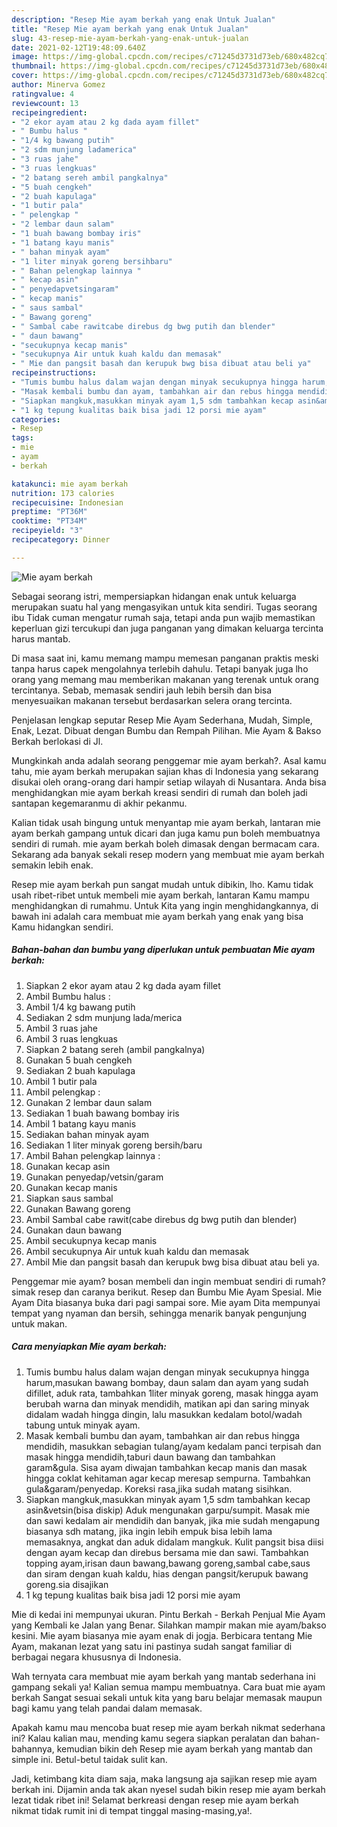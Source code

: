 ```yaml
---
description: "Resep Mie ayam berkah yang enak Untuk Jualan"
title: "Resep Mie ayam berkah yang enak Untuk Jualan"
slug: 43-resep-mie-ayam-berkah-yang-enak-untuk-jualan
date: 2021-02-12T19:48:09.640Z
image: https://img-global.cpcdn.com/recipes/c71245d3731d73eb/680x482cq70/mie-ayam-berkah-foto-resep-utama.jpg
thumbnail: https://img-global.cpcdn.com/recipes/c71245d3731d73eb/680x482cq70/mie-ayam-berkah-foto-resep-utama.jpg
cover: https://img-global.cpcdn.com/recipes/c71245d3731d73eb/680x482cq70/mie-ayam-berkah-foto-resep-utama.jpg
author: Minerva Gomez
ratingvalue: 4
reviewcount: 13
recipeingredient:
- "2 ekor ayam atau 2 kg dada ayam fillet"
- " Bumbu halus "
- "1/4 kg bawang putih"
- "2 sdm munjung ladamerica"
- "3 ruas jahe"
- "3 ruas lengkuas"
- "2 batang sereh ambil pangkalnya"
- "5 buah cengkeh"
- "2 buah kapulaga"
- "1 butir pala"
- " pelengkap "
- "2 lembar daun salam"
- "1 buah bawang bombay iris"
- "1 batang kayu manis"
- " bahan minyak ayam"
- "1 liter minyak goreng bersihbaru"
- " Bahan pelengkap lainnya "
- " kecap asin"
- " penyedapvetsingaram"
- " kecap manis"
- " saus sambal"
- " Bawang goreng"
- " Sambal cabe rawitcabe direbus dg bwg putih dan blender"
- " daun bawang"
- "secukupnya kecap manis"
- "secukupnya Air untuk kuah kaldu dan memasak"
- " Mie dan pangsit basah dan kerupuk bwg bisa dibuat atau beli ya"
recipeinstructions:
- "Tumis bumbu halus dalam wajan dengan minyak secukupnya hingga harum,masukan bawang bombay, daun salam dan ayam yang sudah difillet, aduk rata, tambahkan 1liter minyak goreng, masak hingga ayam berubah warna dan minyak mendidih, matikan api dan saring minyak didalam wadah hingga dingin, lalu masukkan kedalam botol/wadah tabung untuk minyak ayam."
- "Masak kembali bumbu dan ayam, tambahkan air dan rebus hingga mendidih, masukkan sebagian tulang/ayam kedalam panci terpisah dan masak hingga mendidih,taburi daun bawang dan tambahkan garam&amp;gula. Sisa ayam diwajan tambahkan kecap manis dan masak hingga coklat kehitaman agar kecap meresap sempurna. Tambahkan gula&amp;garam/penyedap. Koreksi rasa,jika sudah matang sisihkan."
- "Siapkan mangkuk,masukkan minyak ayam 1,5 sdm tambahkan kecap asin&amp;vetsin(bisa diskip) Aduk mengunakan garpu/sumpit. Masak mie dan sawi kedalam air mendidih dan banyak, jika mie sudah mengapung biasanya sdh matang, jika ingin lebih empuk bisa lebih lama memasaknya, angkat dan aduk didalam mangkuk. Kulit pangsit bisa diisi dengan ayam kecap dan direbus bersama mie dan sawi. Tambahkan topping ayam,irisan daun bawang,bawang goreng,sambal cabe,saus dan siram dengan kuah kaldu, hias dengan pangsit/kerupuk bawang goreng.sia disajikan"
- "1 kg tepung kualitas baik bisa jadi 12 porsi mie ayam"
categories:
- Resep
tags:
- mie
- ayam
- berkah

katakunci: mie ayam berkah 
nutrition: 173 calories
recipecuisine: Indonesian
preptime: "PT36M"
cooktime: "PT34M"
recipeyield: "3"
recipecategory: Dinner

---
```



![Mie ayam berkah](https://img-global.cpcdn.com/recipes/c71245d3731d73eb/680x482cq70/mie-ayam-berkah-foto-resep-utama.jpg)

Sebagai seorang istri, mempersiapkan hidangan enak untuk keluarga merupakan suatu hal yang mengasyikan untuk kita sendiri. Tugas seorang ibu Tidak cuman mengatur rumah saja, tetapi anda pun wajib memastikan keperluan gizi tercukupi dan juga panganan yang dimakan keluarga tercinta harus mantab.

Di masa  saat ini, kamu memang mampu memesan panganan praktis meski tanpa harus capek mengolahnya terlebih dahulu. Tetapi banyak juga lho orang yang memang mau memberikan makanan yang terenak untuk orang tercintanya. Sebab, memasak sendiri jauh lebih bersih dan bisa menyesuaikan makanan tersebut berdasarkan selera orang tercinta. 

Penjelasan lengkap seputar Resep Mie Ayam Sederhana, Mudah, Simple, Enak, Lezat. Dibuat dengan Bumbu dan Rempah Pilihan. Mie Ayam &amp; Bakso Berkah berlokasi di Jl.

Mungkinkah anda adalah seorang penggemar mie ayam berkah?. Asal kamu tahu, mie ayam berkah merupakan sajian khas di Indonesia yang sekarang disukai oleh orang-orang dari hampir setiap wilayah di Nusantara. Anda bisa menghidangkan mie ayam berkah kreasi sendiri di rumah dan boleh jadi santapan kegemaranmu di akhir pekanmu.

Kalian tidak usah bingung untuk menyantap mie ayam berkah, lantaran mie ayam berkah gampang untuk dicari dan juga kamu pun boleh membuatnya sendiri di rumah. mie ayam berkah boleh dimasak dengan bermacam cara. Sekarang ada banyak sekali resep modern yang membuat mie ayam berkah semakin lebih enak.

Resep mie ayam berkah pun sangat mudah untuk dibikin, lho. Kamu tidak usah ribet-ribet untuk membeli mie ayam berkah, lantaran Kamu mampu menghidangkan di rumahmu. Untuk Kita yang ingin menghidangkannya, di bawah ini adalah cara membuat mie ayam berkah yang enak yang bisa Kamu hidangkan sendiri.

<!--inarticleads1-->

##### Bahan-bahan dan bumbu yang diperlukan untuk pembuatan Mie ayam berkah:

1. Siapkan 2 ekor ayam atau 2 kg dada ayam fillet
1. Ambil  Bumbu halus :
1. Ambil 1/4 kg bawang putih
1. Sediakan 2 sdm munjung lada/merica
1. Ambil 3 ruas jahe
1. Ambil 3 ruas lengkuas
1. Siapkan 2 batang sereh (ambil pangkalnya)
1. Gunakan 5 buah cengkeh
1. Sediakan 2 buah kapulaga
1. Ambil 1 butir pala
1. Ambil  pelengkap :
1. Gunakan 2 lembar daun salam
1. Sediakan 1 buah bawang bombay iris
1. Ambil 1 batang kayu manis
1. Sediakan  bahan minyak ayam
1. Sediakan 1 liter minyak goreng bersih/baru
1. Ambil  Bahan pelengkap lainnya :
1. Gunakan  kecap asin
1. Gunakan  penyedap/vetsin/garam
1. Gunakan  kecap manis
1. Siapkan  saus sambal
1. Gunakan  Bawang goreng
1. Ambil  Sambal cabe rawit(cabe direbus dg bwg putih dan blender)
1. Gunakan  daun bawang
1. Ambil secukupnya kecap manis
1. Ambil secukupnya Air untuk kuah kaldu dan memasak
1. Ambil  Mie dan pangsit basah dan kerupuk bwg bisa dibuat atau beli ya.


Penggemar mie ayam? bosan membeli dan ingin membuat sendiri di rumah? simak resep dan caranya berikut. Resep dan Bumbu Mie Ayam Spesial. Mie Ayam Dita biasanya buka dari pagi sampai sore. Mie ayam Dita mempunyai tempat yang nyaman dan bersih, sehingga menarik banyak pengunjung untuk makan. 

<!--inarticleads2-->

##### Cara menyiapkan Mie ayam berkah:

1. Tumis bumbu halus dalam wajan dengan minyak secukupnya hingga harum,masukan bawang bombay, daun salam dan ayam yang sudah difillet, aduk rata, tambahkan 1liter minyak goreng, masak hingga ayam berubah warna dan minyak mendidih, matikan api dan saring minyak didalam wadah hingga dingin, lalu masukkan kedalam botol/wadah tabung untuk minyak ayam.
1. Masak kembali bumbu dan ayam, tambahkan air dan rebus hingga mendidih, masukkan sebagian tulang/ayam kedalam panci terpisah dan masak hingga mendidih,taburi daun bawang dan tambahkan garam&amp;gula. Sisa ayam diwajan tambahkan kecap manis dan masak hingga coklat kehitaman agar kecap meresap sempurna. Tambahkan gula&amp;garam/penyedap. Koreksi rasa,jika sudah matang sisihkan.
1. Siapkan mangkuk,masukkan minyak ayam 1,5 sdm tambahkan kecap asin&amp;vetsin(bisa diskip) Aduk mengunakan garpu/sumpit. Masak mie dan sawi kedalam air mendidih dan banyak, jika mie sudah mengapung biasanya sdh matang, jika ingin lebih empuk bisa lebih lama memasaknya, angkat dan aduk didalam mangkuk. Kulit pangsit bisa diisi dengan ayam kecap dan direbus bersama mie dan sawi. Tambahkan topping ayam,irisan daun bawang,bawang goreng,sambal cabe,saus dan siram dengan kuah kaldu, hias dengan pangsit/kerupuk bawang goreng.sia disajikan
1. 1 kg tepung kualitas baik bisa jadi 12 porsi mie ayam


Mie di kedai ini mempunyai ukuran. Pintu Berkah - Berkah Penjual Mie Ayam yang Kembali ke Jalan yang Benar. Silahkan mampir makan mie ayam/bakso kesini. Mie ayam biasanya mie ayam enak di jogja. Berbicara tentang Mie Ayam, makanan lezat yang satu ini pastinya sudah sangat familiar di berbagai negara khususnya di Indonesia. 

Wah ternyata cara membuat mie ayam berkah yang mantab sederhana ini gampang sekali ya! Kalian semua mampu membuatnya. Cara buat mie ayam berkah Sangat sesuai sekali untuk kita yang baru belajar memasak maupun bagi kamu yang telah pandai dalam memasak.

Apakah kamu mau mencoba buat resep mie ayam berkah nikmat sederhana ini? Kalau kalian mau, mending kamu segera siapkan peralatan dan bahan-bahannya, kemudian bikin deh Resep mie ayam berkah yang mantab dan simple ini. Betul-betul taidak sulit kan. 

Jadi, ketimbang kita diam saja, maka langsung aja sajikan resep mie ayam berkah ini. Dijamin anda tak akan nyesel sudah bikin resep mie ayam berkah lezat tidak ribet ini! Selamat berkreasi dengan resep mie ayam berkah nikmat tidak rumit ini di tempat tinggal masing-masing,ya!.

